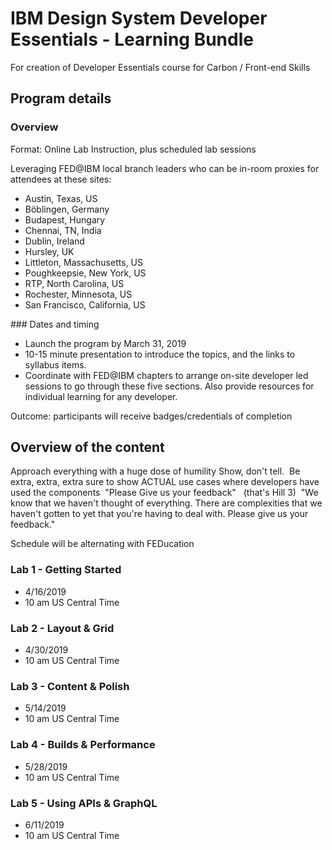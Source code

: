 # IBM Design System Developer Essentials - Learning Bundle
For creation of Developer Essentials course for Carbon / Front-end Skills



## Program details


### Overview

Format: Online Lab Instruction, plus scheduled lab sessions

Leveraging FED@IBM local branch leaders who can be in-room proxies for attendees at these sites:

* Austin, Texas, US  
* Böblingen, Germany 
* Budapest, Hungary 
* Chennai, TN, India 
* Dublin, Ireland
* Hursley, UK  
* Littleton, Massachusetts, US   
* Poughkeepsie, New York, US  
* RTP, North Carolina, US 
* Rochester, Minnesota, US  
* San Francisco, California, US 

### Dates and timing  

* Launch the program by March 31, 2019
* 10-15 minute presentation to introduce the topics, and the links to syllabus items.
* Coordinate with FED@IBM chapters to arrange on-site developer led sessions to go through these five sections. Also provide resources for individual learning for any developer.

Outcome: participants will receive badges/credentials of completion

## Overview of the content

Approach everything with a huge dose of humility
Show, don't tell. 
Be extra, extra, extra sure to show ACTUAL use cases where developers have used the components 
"Please Give us your feedback"   (that's Hill 3) 
"We know that we haven't thought of everything. There are complexities that we haven't gotten to yet that you're having to deal with. Please give us your feedback."

Schedule will be alternating with FEDucation

### Lab 1 - Getting Started
* 4/16/2019 
* 10 am US Central Time

### Lab 2 - Layout & Grid
* 4/30/2019 
* 10 am US Central Time

### Lab 3 - Content & Polish
* 5/14/2019
* 10 am US Central Time

### Lab 4 - Builds & Performance 
* 5/28/2019 
* 10 am US Central Time

### Lab 5 - Using APIs & GraphQL
* 6/11/2019 
* 10 am US Central Time

